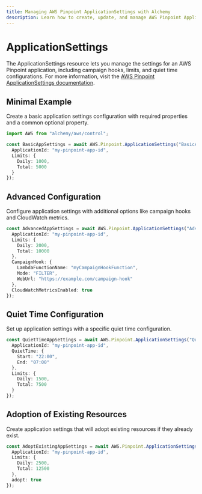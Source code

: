 ```yaml
---
title: Managing AWS Pinpoint ApplicationSettings with Alchemy
description: Learn how to create, update, and manage AWS Pinpoint ApplicationSettings using Alchemy Cloud Control.
---
```


# ApplicationSettings

The ApplicationSettings resource lets you manage the settings for an AWS Pinpoint application, including campaign hooks, limits, and quiet time configurations. For more information, visit the [AWS Pinpoint ApplicationSettings documentation](https://docs.aws.amazon.com/pinpoint/latest/userguide/).

## Minimal Example

Create a basic application settings configuration with required properties and a common optional property.

```ts
import AWS from "alchemy/aws/control";

const BasicAppSettings = await AWS.Pinpoint.ApplicationSettings("BasicAppSettings", {
  ApplicationId: "my-pinpoint-app-id",
  Limits: {
    Daily: 1000,
    Total: 5000
  }
});
```

## Advanced Configuration

Configure application settings with additional options like campaign hooks and CloudWatch metrics.

```ts
const AdvancedAppSettings = await AWS.Pinpoint.ApplicationSettings("AdvancedAppSettings", {
  ApplicationId: "my-pinpoint-app-id",
  Limits: {
    Daily: 2000,
    Total: 10000
  },
  CampaignHook: {
    LambdaFunctionName: "myCampaignHookFunction",
    Mode: "FILTER",
    WebUrl: "https://example.com/campaign-hook"
  },
  CloudWatchMetricsEnabled: true
});
```

## Quiet Time Configuration

Set up application settings with a specific quiet time configuration.

```ts
const QuietTimeAppSettings = await AWS.Pinpoint.ApplicationSettings("QuietTimeAppSettings", {
  ApplicationId: "my-pinpoint-app-id",
  QuietTime: {
    Start: "22:00",
    End: "07:00"
  },
  Limits: {
    Daily: 1500,
    Total: 7500
  }
});
```

## Adoption of Existing Resources

Create application settings that will adopt existing resources if they already exist.

```ts
const AdoptExistingAppSettings = await AWS.Pinpoint.ApplicationSettings("AdoptExistingAppSettings", {
  ApplicationId: "my-pinpoint-app-id",
  Limits: {
    Daily: 2500,
    Total: 12500
  },
  adopt: true
});
```